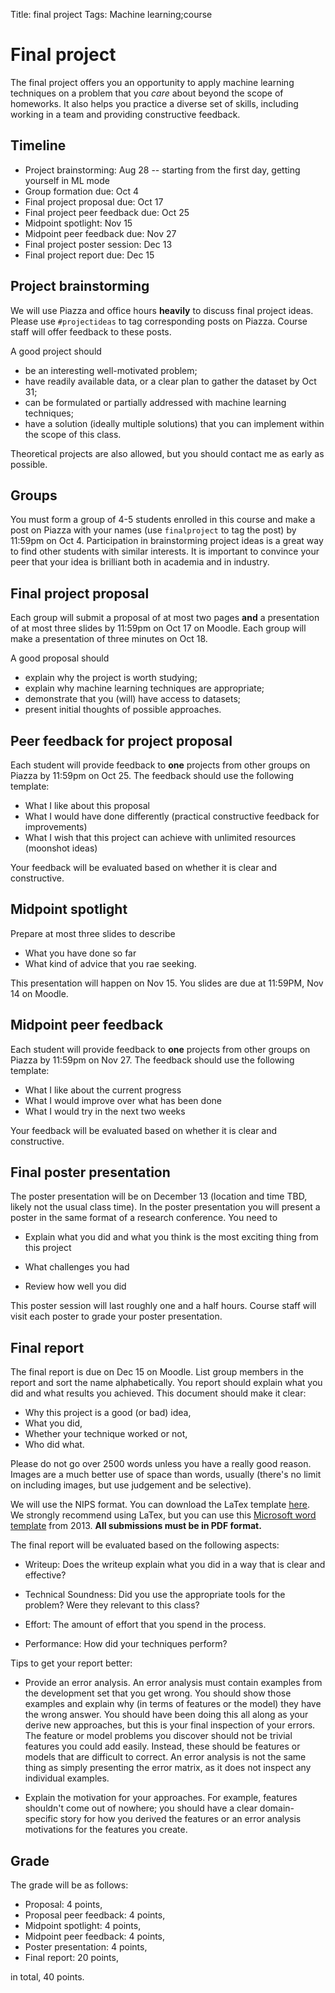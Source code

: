 Title: final project
Tags: Machine learning;course

# Final project

The final project offers you an opportunity to apply machine learning techniques on a problem that you *care* about beyond the scope of homeworks. It also helps you practice a diverse set of skills, including working in a team and providing constructive feedback.


## Timeline

* Project brainstorming: Aug 28 -- starting from the first day, getting yourself in ML mode
* Group formation due: Oct 4
* Final project proposal due: Oct 17
* Final project peer feedback due: Oct 25
* Midpoint spotlight: Nov 15
* Midpoint peer feedback due: Nov 27
* Final project poster session: Dec 13
* Final project report due: Dec 15

## Project brainstorming

We will use Piazza and office hours **heavily** to discuss final project ideas. Please use `#projectideas` to tag corresponding posts on Piazza. Course staff will offer feedback to these posts.

A good project should    

* be an interesting well-motivated problem;
* have readily available data, or a clear plan to gather the dataset by Oct 31;
* can be formulated or partially addressed with machine learning techniques;
* have a solution (ideally multiple solutions) that you can implement within the scope of this class.

Theoretical projects are also allowed, but you should contact me as early as possible.

## Groups

You must form a group of 4-5 students enrolled in this course and make a post on Piazza with your names (use `finalproject` to tag the post) by 11:59pm on Oct 4. Participation in brainstorming project ideas is a great way to find other students with similar interests. It is important to convince your peer that your idea is brilliant both in academia and in industry.

## Final project proposal

Each group will submit a proposal of at most two pages **and** a presentation of at most three slides by 11:59pm on Oct 17 on Moodle. Each group will make a presentation of three minutes on Oct 18.

A good proposal should

* explain why the project is worth studying;
* explain why machine learning techniques are appropriate;
* demonstrate that you (will) have access to datasets;
* present initial thoughts of possible approaches.

## Peer feedback for project proposal

Each student will provide feedback to **one** projects from other groups on Piazza by 11:59pm on Oct 25. The feedback should use the following template:

* What I like about this proposal
* What I would have done differently (practical constructive feedback for improvements)
* What I wish that this project can achieve with unlimited resources (moonshot ideas)

Your feedback will be evaluated based on whether it is clear and constructive.

## Midpoint spotlight

Prepare at most three slides to describe

* What you have done so far
* What kind of advice that you rae seeking.

This presentation will happen on Nov 15. You slides are due at 11:59PM, Nov 14 on Moodle.

## Midpoint peer feedback

Each student will provide feedback to **one** projects from other groups on Piazza by 11:59pm on Nov 27. The feedback should use the following template:

* What I like about the current progress
* What I would improve over what has been done
* What I would try in the next two weeks

Your feedback will be evaluated based on whether it is clear and constructive.


## Final poster presentation

The poster presentation will be on December 13 (location and time TBD, likely not the
usual class time).  In the poster presentation you will present a poster in the same format of a research conference.
You need to 

* Explain what you did and what you think is the most exciting thing from this project

* What challenges you had

* Review how well you did

This poster session will last roughly one and a half hours. Course staff will visit each poster to grade your poster presentation.

## Final report

The final report is due on Dec 15 on Moodle. List group members in the report and sort the name alphabetically. You report should explain what
you did and what results you achieved.  This document should
make it clear:

* Why this project is a good (or bad) idea,
* What you did,
* Whether your technique worked or not,
* Who did what.


Please do not go over 2500 words unless you have a really good reason.
Images are a much better use of space than words, usually (there's no
limit on including images, but use judgement and be selective).

We will use the NIPS format. You can download the LaTex template [here](https://nips.cc/Conferences/2017/PaperInformation/StyleFiles). We strongly recommend using LaTex, but you can use this [Microsoft word template](http://web.archive.org/web/20130424174118/http://media.nips.cc/Conferences/2013/Styles/nips2013.docx) from 2013.
**All submissions must be in PDF format.**

The final report will be evaluated based on the following aspects:

* Writeup: Does the writeup explain what you did in a way that is clear and effective?

* Technical Soundness: Did you use the appropriate tools for the problem? Were they relevant to this class?

* Effort: The amount of effort that you spend in the process.

* Performance: How did your techniques perform?

Tips to get your report better:

* Provide an error analysis.  An error analysis must contain examples from the
  development set that you get wrong.  You should show those examples
  and explain why (in terms of features or the model) they have the
  wrong answer.  You should have been doing this all along as your
  derive new approaches, but this is your final inspection of
  your errors. The feature or model problems you discover should not
  be trivial features you could add easily.  Instead, these should be
  features or models that are difficult to correct.  An error analysis
  is not the same thing as simply presenting the error matrix, as it
  does not inspect any individual examples.

* Explain the motivation for your approaches.  For example, features shouldn't come out of nowhere; you should have a clear domain-specific story for how you derived the features or an error analysis motivations for the features you create.


## Grade

The grade will be as follows:

* Proposal: 4 points,
* Proposal peer feedback: 4 points,
* Midpoint spotlight: 4 points,
* Midpoint peer feedback: 4 points,
* Poster presentation: 4 points,
* Final report: 20 points,

in total, 40 points.

